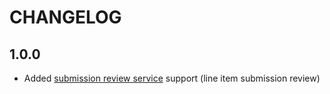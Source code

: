 CHANGELOG
=========

1.0.0
-----

* Added [submission review service](https://www.imsglobal.org/spec/lti-sr/v1p0) support (line item submission review)
